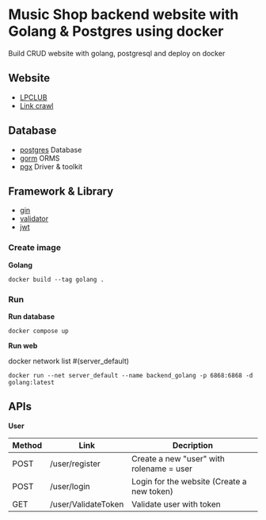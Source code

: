 # Music Shop backend website with Golang & Postgres using docker
Build CRUD website with golang, postgresql and deploy on docker


## Website
- [LPCLUB](https://lpclub.vn/)
- [Link crawl](https://github.com/MusicShopVersion1/crawl_data)

## Database
- [postgres](https://hub.docker.com/_/postgres) Database
- [gorm](https://github.com/go-gorm/gorm) ORMS
- [pgx](https://github.com/jackc/pgx) Driver & toolkit

## Framework & Library
- [gin](https://github.com/gin-gonic/gin)
- [validator](https://github.com/go-playground/validator)
- [jwt](https://github.com/golang-jwt/jwt)

[//]: # (- [migrate]&#40;https://github.com/golang-migrate/migrate&#41;)

### Create image

**Golang**
```
docker build --tag golang .
```

### Run

**Run database**
```
docker compose up
```

**Run web**

docker network list #(server_default)
```
docker run --net server_default --name backend_golang -p 6868:6868 -d golang:latest
```

## APIs

**User**

| Method | Link                | Decription                                 |
|--------|---------------------|--------------------------------------------|
| POST   | /user/register      | Create a new "user" with rolename = user   |
| POST   | /user/login         | Login for the website (Create a new token) |
| GET    | /user/ValidateToken | Validate user with token                   |

